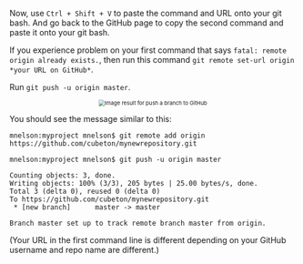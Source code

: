 <!--title={Create New Repository on GitHub}-->

<!--badges={Software Engineering:4, Git:15}--> 

<!--concepts={Repository, Push a Branch to GitHub}--> 

Now, use `Ctrl + Shift + V` to paste the command and URL onto your git bash. And go back to the GitHub page to copy the second command and paste it onto your git bash.

If you experience problem on your first command that says `fatal: remote origin already exists.`, then run this command `git remote set-url origin *your URL on GitHub*`. 

Run `git push -u origin master`.

 <center><img src="https://d186loudes4jlv.cloudfront.net/git/images/git_push.jpg" alt="Image result for push a branch to GitHub" style="zoom: 67%;" /> </center>

You should see the message similar to this:

```
mnelson:myproject mnelson$ git remote add origin https://github.com/cubeton/mynewrepository.git 

mnelson:myproject mnelson$ git push -u origin master

Counting objects: 3, done.
Writing objects: 100% (3/3), 205 bytes | 25.00 bytes/s, done.
Total 3 (delta 0), reused 0 (delta 0)
To https://github.com/cubeton/mynewrepository.git
 * [new branch]      master -> master
 
Branch master set up to track remote branch master from origin.
```

 (Your URL in the first command line is different depending on your GitHub username and repo name are different.)